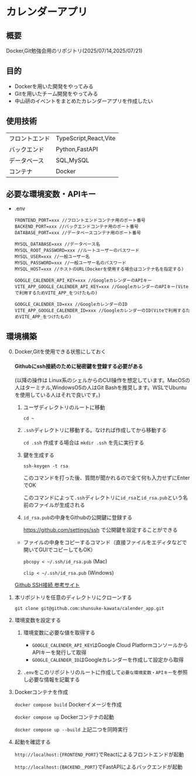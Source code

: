 # カレンダーアプリ

## 概要
Docker,Git勉強会用のリポジトリ(2025/07/14,2025/07/21)

## 目的
- Dockerを用いた開発をやってみる
- Gitを用いたチーム開発をやってみる
- 中山研のイベントをまとめたカレンダーアプリを作成したい

## 使用技術

|  |  |
| ---- | ---- |
| フロントエンド | TypeScript,React,Vite |
| バックエンド | Python,FastAPI |
| データベース | SQL,MySQL |
| コンテナ | Docker |

## 必要な環境変数・APIキー

- .env

    ```
    FRONTEND_PORT=xxx //フロントエンドコンテナ用のポート番号
    BACKEND_PORT=xxx //バックエンドコンテナ用のポート番号
    DATABASE_PORT=xxx //データベースコンテナ用のポート番号

    MYSQL_DATABASE=xxx //データベース名
    MYSQL_ROOT_PASSWORD=xxx //ルートユーザーのパスワード
    MYSQL_USER=xxx //一般ユーザー名
    MYSQL_PASSWORD=xxx //一般ユーザー名のパスワード
    MYSQL_HOST=xxx //ホストのURL(Dockerを使用する場合はコンテナ名を指定する)

    GOOGLE_CALENDER_API_KEY=xxx //GoogleカレンダーのAPIキー
    VITE_APP_GOOGLE_CALENDER_API_KEY=xxx //GoogleカレンダーのAPIキー(Viteで利用するためVITE_APP_をつけたもの)

    GOOGLE_CALENDER_ID=xxx //GoogleカレンダーのID
    VITE_APP_GOOGLE_CALENDER_ID=xxx //GoogleカレンダーのID(Viteで利用するためVITE_APP_をつけたもの)
    ```

## 環境構築

0. Docker,Gitを使用できる状態にしておく
   
   #### Githubにssh接続のために秘密鍵を登録する必要がある

   (以降の操作は Linux系のシェルからのCUI操作を想定しています。MacOSの人はターミナル,WindowsOSの人はGit Bashを推奨します。WSLでUbuntuを使用している人はそれで良いです。)

   1. ユーザディレクトリのルートに移動
   
        ```cd ~```

   2. `.ssh`ディレクトリに移動する。なければ作成してから移動する

        `cd .ssh` 作成する場合は `mkdir .ssh` を先に実行する

   3. 鍵を生成する

        ```ssh-keygen -t rsa```

        このコマンドを打った後、質問が聞かれるので全て何も入力せずにEnterでOK

        このコマンドによって`.ssh`ディレクトリに`id_rsa`と`id_rsa.pub`という名前のファイルが生成される
    
   4. `id_rsa.pub`の中身をGithubの公開鍵に登録する
    
        https://github.com/settings/ssh で公開鍵を設定することができる

     - ファイルの中身をコピーするコマンド（直接ファイルをエディタなどで開いてGUIでコピーしてもOK）

        ```pbcopy < ~/.ssh/id_rsa.pub``` (Mac)

        ```clip < ~/.ssh/id_rsa.pub``` (Windows) 

    [Github SSH接続 参考サイト](https://qiita.com/shizuma/items/2b2f873a0034839e47ce)


1. 本リポジトリを任意のディレクトリにクローンする

    ```git clone git@github.com:shunsuke-kawata/calender_app.git```

2. 環境変数を設定する

   1. 環境変数に必要な値を取得する
   
       - `GOOGLE_CALENDER_API_KEY`はGoogle Cloud PlatformコンソールからAPIキーを発行して取得
       - `GOOGLE_CALENDER_ID`はGoogleカレンダーを作成して設定から取得
   2. `.env`をこのリポジトリのルートに作成して`必要な環境変数・APIキー`を参照し必要な情報を記載する

3. Dockerコンテナを作成
   
   ```docker compose build``` Dockerイメージを作成

   ```docker compose up``` Dockerコンテナの起動

   ```docker compose up --build``` 上記二つを同時実行

4. 起動を確認する
   
   ```http://localhost:{FRONTEND_PORT}```でReactによるフロントエンドが起動

   ```http://localhost:{BACKEND＿PORT}```でFastAPIによるバックエンドが起動
